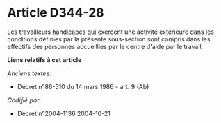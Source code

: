 # Article D344-28

Les travailleurs handicapés qui exercent une activité extérieure dans les conditions définies par la présente sous-section
sont compris dans les effectifs des personnes accueillies par le centre d'aide par le travail.

**Liens relatifs à cet article**

_Anciens textes_:

  - Décret n°86-510 du 14 mars 1986 - art. 9 (Ab)

_Codifié par_:

  - Décret n°2004-1136 2004-10-21
